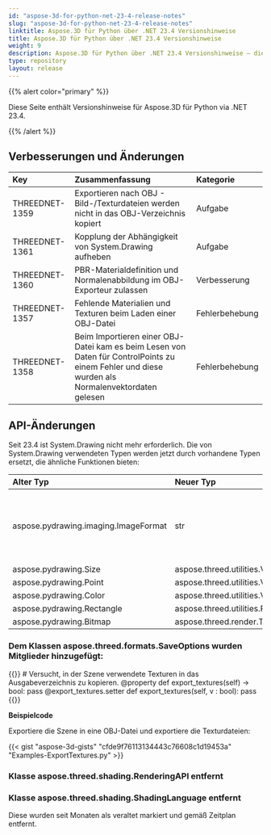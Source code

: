 ```yaml
---
id: "aspose-3d-for-python-net-23-4-release-notes"
slug: "aspose-3d-for-python-net-23-4-release-notes"
linktitle: Aspose.3D für Python über .NET 23.4 Versionshinweise
title: Aspose.3D für Python über .NET 23.4 Versionshinweise
weight: 9
description: Aspose.3D für Python über .NET 23.4 Versionshinweise – die neuesten Updates und Fehlerbehebungen.
type: repository
layout: release
---
```


{{% alert color="primary" %}}

Diese Seite enthält Versionshinweise für Aspose.3D für Python via .NET 23.4.

{{% /alert %}}

## **Verbesserungen und Änderungen**

|**Key**|**Zusammenfassung**|**Kategorie**|
| :- | :- | :- |
| THREEDNET-1359 | Exportieren nach OBJ - Bild-/Texturdateien werden nicht in das OBJ-Verzeichnis kopiert | Aufgabe |
| THREEDNET-1361 | Kopplung der Abhängigkeit von System.Drawing aufheben | Aufgabe |
| THREEDNET-1360 | PBR-Materialdefinition und Normalenabbildung im OBJ-Exporteur zulassen | Verbesserung |
| THREEDNET-1357 | Fehlende Materialien und Texturen beim Laden einer OBJ-Datei | Fehlerbehebung |
| THREEDNET-1358 | Beim Importieren einer OBJ-Datei kam es beim Lesen von Daten für ControlPoints zu einem Fehler und diese wurden als Normalenvektordaten gelesen | Fehlerbehebung |


## API-Änderungen ##

Seit 23.4 ist System.Drawing nicht mehr erforderlich. Die von System.Drawing verwendeten Typen werden jetzt durch vorhandene Typen ersetzt, die ähnliche Funktionen bieten:

| **Alter Typ** | **Neuer Typ**| **Beschreibung** |
| :- | :- | :- |
| aspose.pydrawing.imaging.ImageFormat | str | Verwendet den Dateierweiterungsnamen des Bildes, um das Bildformat darzustellen, unterstützte Bildformate basieren auf dem Texture-Codec. |
| aspose.pydrawing.Size | aspose.threed.utilities.Vector2 |
| aspose.pydrawing.Point | aspose.threed.utilities.Vector2 |
| aspose.pydrawing.Color | aspose.threed.utilities.Vector3 |
| aspose.pydrawing.Rectangle | aspose.threed.utilities.Rect |
| aspose.pydrawing.Bitmap | aspose.threed.render.TextureData |



### Dem Klassen **aspose.threed.formats.SaveOptions** wurden Mitglieder hinzugefügt:

{{<highlight csharp>}}
    # Versucht, in der Szene verwendete Texturen in das Ausgabeverzeichnis zu kopieren. 
    @property
    def export_textures(self) -> bool:
        pass
    @export_textures.setter
    def export_textures(self, v : bool):
        pass
{{</highlight>}}

**Beispielcode**

Exportiere die Szene in eine OBJ-Datei und exportiere die Texturdateien:

{{< gist "aspose-3d-gists" "cfde9f76113134443c76608c1d19453a" "Examples-ExportTextures.py" >}}

### Klasse **aspose.threed.shading.RenderingAPI** entfernt
### Klasse **aspose.threed.shading.ShadingLanguage** entfernt

Diese wurden seit Monaten als veraltet markiert und gemäß Zeitplan entfernt.
